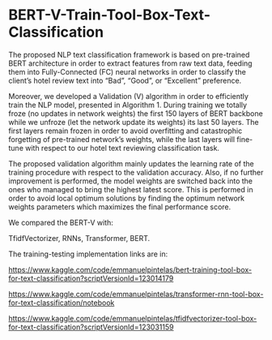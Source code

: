 # BERT-V-Train-Tool-Box-Text-Classification

The proposed NLP text classification framework is based on pre-trained BERT architecture in order to extract features from raw text data, feeding them into Fully-Connected (FC) neural networks in order to classify the client’s hotel review text into “Bad”, “Good”, or “Excellent” preference. 

Moreover, we developed a Validation (V) algorithm in order to efficiently train the NLP model, presented in Algorithm 1. During training we totally froze (no updates in network weights) the first 150 layers of BERT backbone while we unfroze (let the network update its weights) its last 50 layers. The first layers remain frozen in order to avoid overfitting and catastrophic forgetting of pre-trained network’s weights, while the last layers will fine-tune with respect to our hotel text reviewing classification task. 
  
The proposed validation algorithm mainly updates the learning rate of the training procedure with respect to the validation accuracy. Also, if no further improvement is performed, the model weights are switched back into the ones who managed to bring the highest latest score. This is performed in order to avoid local optimum solutions by finding the optimum network weights parameters which maximizes the final performance score.
  
We compared the BERT-V with:

  TfidfVectorizer, RNNs, Transformer, BERT.
  
  The training-testing implementation links are in:
  
  https://www.kaggle.com/code/emmanuelpintelas/bert-training-tool-box-for-text-classification?scriptVersionId=123014179
  
  https://www.kaggle.com/code/emmanuelpintelas/transformer-rnn-tool-box-for-text-classification/notebook
  
  https://www.kaggle.com/code/emmanuelpintelas/tfidfvectorizer-tool-box-for-text-classification?scriptVersionId=123031159
  
  

